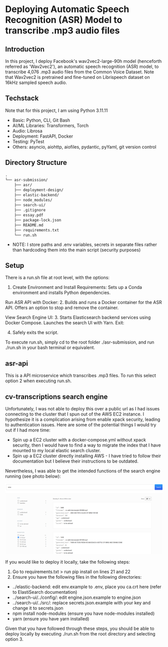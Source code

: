 
# Deploying Automatic Speech Recognition (ASR) Model to transcribe .mp3 audio files

## Introduction

In this project, I deploy Facebook's wav2vec2-large-90h model (henceforth referred as 'Wav2vec2'), an automatic speech recognition (ASR) model, to transcribe 4,076 .mp3 audio files from the Common Voice Dataset. Note that Wav2vec2 is pretrained and fine-tuned on Librispeech dataset on 16kHz sampled speech audio.


## Techstack

Note that for this project, I am using Python 3.11.11

- Basic: Python, CLI, Git Bash
- AI/ML Libraries: Transformers, Torch
- Audio: Librosa
- Deployment: FastAPI, Docker
- Testing: PyTest
- Others: asyncio, aiohttp, aiofiles, pydantic, pyYaml, git version control


## Directory Structure
```
.
└── asr-submission/
    ├── asr/
    ├── deployment-design/
    ├── elastic-backend/
    ├── node_modules/
    ├── search-ui/
    ├── .gitignore
    ├── essay.pdf
    ├── package-lock.json
    ├── README.md
    ├── requirements.txt
    └── run.sh
```

- NOTE: I store paths and .env variables, secrets in separate files rather than hardcoding them into the main script (security purposes)

## Setup

There is a run.sh file at root level, with the options:

1. Create Environment and Install Requirements:
Sets up a Conda environment and installs Python dependencies.

Run ASR API with Docker:
2. Builds and runs a Docker container for the ASR API.
Offers an option to stop and remove the container.

View Search Engine UI:
3. Starts Elasticsearch backend services using Docker Compose.
Launches the search UI with Yarn.
Exit:

4. Safely exits the script.

To execute run.sh, simply cd to the root folder ./asr-submission, and run ./run.sh in your bash terminal or equivalent. 

## asr-api 

This is a API microservice which transcribes .mp3 files. To run this select option 2 when executing run.sh. 

## cv-transcriptions search engine

Unfortunately, I was not able to deploy this over a public url as I had issues connecting to the 
cluster that I spun out of the AWS EC2 instance. 
I hypothesize it is a complication arising from enable xpack security, leading to authentication issues.
Here are some of the potential things I would try out if I had more time:
- Spin up a EC2 cluster with a docker-compose.yml without xpack security, then I would have to find a way to migrate the index that I have mounted to my local elastic search cluster.
- Spin up a EC2 cluster directly installing AWS - I have tried to follow their documentation but I believe their instructions to be outdated. 

Nevertheless, I was able to get the intended functions of the search engine running (see photo below): 

![alt text](cv-index-search-engine.png)


If you would like to deploy it locally, take the following steps: 
1. Go to requirements.txt > run pip install on lines 21 and 22
2. Ensure you have the following files in the following directories: 
- ../elastic-backend: edit env.example to .env, place you ca.crt here (refer to ElastiSearch documentation)
- ../search-ui/../config/: edit engine.json.example to engine.json
- ../search-ui/../src/: replace secrets.json.example with your key and change it to secrets.json
- npm install node-modules (ensure you have node-modules installed)
- yarn (ensure you have yarn installed)

Given that you have followed through these steps, you should be able to deploy locally by executing ./run.sh from the root directory and selecting option 3. 
